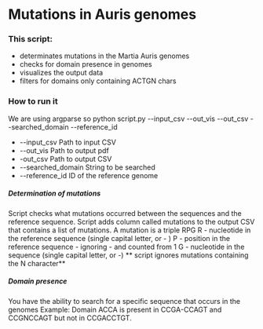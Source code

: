 # Mutations in Auris genomes 
### This script:
- determinates mutations in the Martia Auris genomes 
- checks for domain presence in genomes 
- visualizes the output data 
- filters for domains only containing ACTGN chars

### How to run it
We are using argparse so 
python script.py --input_csv --out_vis --out_csv --searched_domain --reference_id

-  --input_csv  Path to input CSV
-  --out_vis  Path to output pdf
-  -out_csv  Path to output CSV
-  --searched_domain  String to be searched
-  --reference_id  ID of the reference genome


##### Determination of mutations 
Script checks what mutations occurred between the sequences and the reference sequence. Script adds column called mutations to the output CSV that contains a list of mutations. A mutation is a triple RPG
R - nucleotide in the reference sequence (single capital letter, or - )
P - position in the reference sequence - ignoring - and counted from 1
G - nucleotide in the sequence (single capital letter, or -) 
** script ignores mutations containing the N character**

##### Domain presence
You have the ability to search for a specific sequence that occurs in the genomes
Example:
Domain ACCA is present in CCGACCAGT and CCGNCCAGT but not in CCGACCTGT. 

